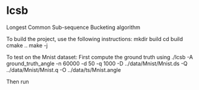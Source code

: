# lcsb
Longest Common Sub-sequence Bucketing algorithm


To build the project, use the following instructions:
mkdir build
cd build
cmake ..
make -j



To test on the Mnist dataset:
First compute the ground truth using
./lcsb -A ground_truth_angle -n 60000 -d 50 -q 1000 -D ../data/Mnist/Mnist.ds -Q ../data/Mnist/Mnist.q -O ../data/ts/Mnist.angle

Then run
